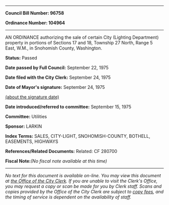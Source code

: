 

********

**Council Bill Number: 96758**
   
**Ordinance Number: 104964**
********

 AN ORDINANCE authorizing the sale of certain City (Lighting Department) property in portions of Sections 17 and 18, Township 27 North, Range 5 East, W.M., in Snohomish County, Washington.

**Status:** Passed
   
**Date passed by Full Council:** September 22, 1975
   
**Date filed with the City Clerk:** September 24, 1975
   
**Date of Mayor's signature:** September 24, 1975
   
[(about the signature date)](/~public/approvaldate.htm)
   
   
   
**Date introduced/referred to committee:** September 15, 1975
   
**Committee:** Utilities
   
**Sponsor:** LARKIN
   
   
**Index Terms:** SALES, CITY-LIGHT, SNOHOMISH-COUNTY, BOTHELL, EASEMENTS, HIGHWAYS

**References/Related Documents:** Related: CF 280700

**Fiscal Note:**_(No fiscal note available at this time)_
********

_No text for this document is available on-line. You may view this document at [the Office of the City Clerk](http://www.seattle.gov/leg/clerk/contactUs.htm). If you are unable to visit the Clerk's Office, you may request a copy or scan be made for you by Clerk staff. Scans and copies provided by the Office of the City Clerk are subject to [copy fees](http://clerk.seattle.gov/~public/clerkfees.htm), and the timing of service is dependent on the availability of staff._

